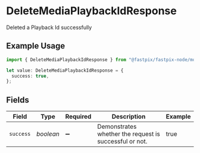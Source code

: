 # DeleteMediaPlaybackIdResponse

Deleted a Playback Id successfully

## Example Usage

```typescript
import { DeleteMediaPlaybackIdResponse } from "@fastpix/fastpix-node/models/operations";

let value: DeleteMediaPlaybackIdResponse = {
  success: true,
};
```

## Fields

| Field                                                  | Type                                                   | Required                                               | Description                                            | Example                                                |
| ------------------------------------------------------ | ------------------------------------------------------ | ------------------------------------------------------ | ------------------------------------------------------ | ------------------------------------------------------ |
| `success`                                              | *boolean*                                              | :heavy_minus_sign:                                     | Demonstrates whether the request is successful or not. | true                                                   |